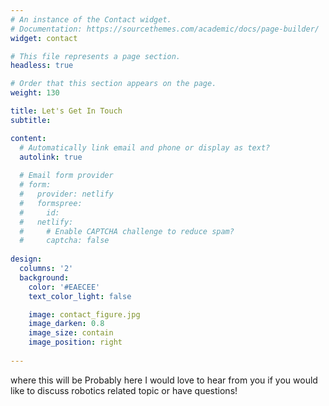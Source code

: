 ```yaml
---
# An instance of the Contact widget.
# Documentation: https://sourcethemes.com/academic/docs/page-builder/
widget: contact

# This file represents a page section.
headless: true

# Order that this section appears on the page.
weight: 130

title: Let's Get In Touch
subtitle: 

content:
  # Automatically link email and phone or display as text?
  autolink: true
  
  # Email form provider
  # form:
  #   provider: netlify
  #   formspree:
  #     id:
  #   netlify:
  #     # Enable CAPTCHA challenge to reduce spam?
  #     captcha: false
  
design:
  columns: '2'
  background:
    color: '#EAECEE'
    text_color_light: false

    image: contact_figure.jpg
    image_darken: 0.8
    image_size: contain
    image_position: right
    
---
```


where this will be 
Probably here
I would love to hear from you if you would like to discuss robotics related topic or have questions!